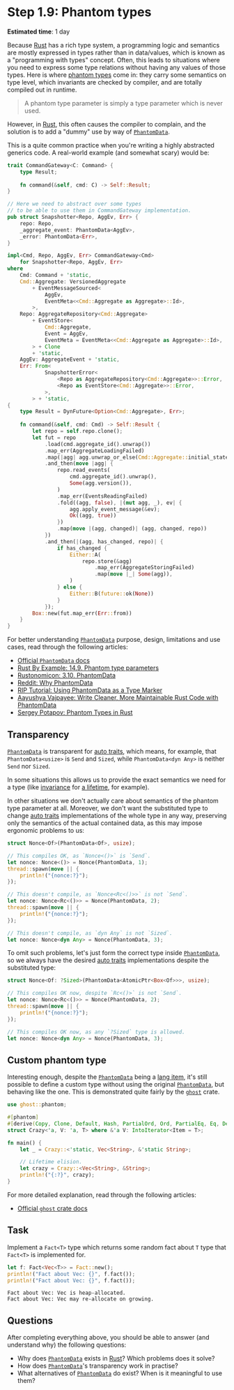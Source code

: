 Step 1.9: Phantom types
=======================

__Estimated time__: 1 day

Because [Rust] has a rich type system, a programming logic and semantics are mostly expressed in types rather than in data/values, which is known as a "programming with types" concept. Often, this leads to situations where you need to express some type relations without having any values of those types. Here is where [phantom types][5] come in: they carry some semantics on type level, which invariants are checked by compiler, and are totally compiled out in runtime.

> A phantom type parameter is simply a type parameter which is never used.

However, in [Rust], this often causes the compiler to complain, and the solution is to add a "dummy" use by way of [`PhantomData`].

This is a quite common practice when you're writing a highly abstracted generics code. A real-world example (and somewhat scary) would be:
```rust
trait CommandGateway<C: Command> {
    type Result;
    
    fn command(&self, cmd: C) -> Self::Result;
}

// Here we need to abstract over some types
// to be able to use them in CommandGateway implementation.
pub struct Snapshotter<Repo, AggEv, Err> {
    repo: Repo,
    _aggregate_event: PhantomData<AggEv>,
    _error: PhantomData<Err>,
}

impl<Cmd, Repo, AggEv, Err> CommandGateway<Cmd>
    for Snapshotter<Repo, AggEv, Err>
where
    Cmd: Command + 'static,
    Cmd::Aggregate: VersionedAggregate
        + EventMessageSourced<
            AggEv,
            EventMeta<<Cmd::Aggregate as Aggregate>::Id>,
        >,
    Repo: AggregateRepository<Cmd::Aggregate>
        + EventStore<
            Cmd::Aggregate,
            Event = AggEv,
            EventMeta = EventMeta<<Cmd::Aggregate as Aggregate>::Id>,
        > + Clone
        + 'static,
    AggEv: AggregateEvent + 'static,
    Err: From<
            SnapshotterError<
                <Repo as AggregateRepository<Cmd::Aggregate>>::Error,
                <Repo as EventStore<Cmd::Aggregate>>::Error,
            >,
        > + 'static,
{
    type Result = DynFuture<Option<Cmd::Aggregate>, Err>;
    
    fn command(&self, cmd: Cmd) -> Self::Result {
        let repo = self.repo.clone();
        let fut = repo
            .load(cmd.aggregate_id().unwrap())
            .map_err(AggregateLoadingFailed)
            .map(|agg| agg.unwrap_or_else(Cmd::Aggregate::initial_state))
            .and_then(move |agg| {
                repo.read_events(
                    cmd.aggregate_id().unwrap(),
                    Some(agg.version()),
                )
                .map_err(EventsReadingFailed)
                .fold((agg, false), |(mut agg, _), ev| {
                    agg.apply_event_message(&ev);
                    Ok((agg, true))
                })
                .map(move |(agg, changed)| (agg, changed, repo))
            })
            .and_then(|(agg, has_changed, repo)| {
                if has_changed {
                    Either::A(
                        repo.store(&agg)
                            .map_err(AggregateStoringFailed)
                            .map(move |_| Some(agg)),
                    )
                } else {
                    Either::B(future::ok(None))
                }
            });
        Box::new(fut.map_err(Err::from))
    }
}
```

For better understanding [`PhantomData`] purpose, design, limitations and use cases, read through the following articles:
- [Official `PhantomData` docs][`PhantomData`]
- [Rust By Example: 14.9. Phantom type parameters][1]
- [Rustonomicon: 3.10. PhantomData][2]
- [Reddit: Why PhantomData][3]
- [RIP Tutorial: Using PhantomData as a Type Marker][4]
- [Aayushya Vajpayee: Write Cleaner, More Maintainable Rust Code with PhantomData][11]
- [Sergey Potapov: Phantom Types in Rust][6]




## Transparency

[`PhantomData`] is transparent for [auto traits][7], which means, for example, that `PhantomData<usize>` is `Send` and `Sized`, while `PhantomData<dyn Any>` is neither `Send` nor `Sized`.

In some situations this allows us to provide the exact semantics we need for a type (like [invariance][8] for [a lifetime][9], for example). 

In other situations we don't actually care about semantics of the phantom type parameter at all. Moreover, we don't want the substituted type to change [auto traits][7] implementations of the whole type in any way, preserving only the semantics of the actual contained data, as this may impose ergonomic problems to us:
```rust
struct Nonce<Of>(PhantomData<Of>, usize);

// This compiles OK, as `Nonce<()>` is `Send`.
let nonce: Nonce<()> = Nonce(PhantomData, 1);
thread::spawn(move || {
    println!("{nonce:?}");
});

// This doesn't compile, as `Nonce<Rc<()>>` is not `Send`.
let nonce: Nonce<Rc<()>> = Nonce(PhantomData, 2);
thread::spawn(move || {
    println!("{nonce:?}");
});

// This doesn't compile, as `dyn Any` is not `Sized`.
let nonce: Nonce<dyn Any> = Nonce(PhantomData, 3);
```

To omit such problems, let's just form the correct type inside [`PhantomData`], so we always have the desired [auto traits][7] implementations despite the substituted type:
```rust
struct Nonce<Of: ?Sized>(PhantomData<AtomicPtr<Box<Of>>>, usize);

// This compiles OK now, despite `Rc<()>` is not `Send`.
let nonce: Nonce<Rc<()>> = Nonce(PhantomData, 2);
thread::spawn(move || {
    println!("{nonce:?}");
});

// This compiles OK now, as any `?Sized` type is allowed.
let nonce: Nonce<dyn Any> = Nonce(PhantomData, 3);
```




## Custom phantom type

Interesting enough, despite the [`PhantomData`] being a [lang item][10], it's still possible to define a custom type without using the original [`PhantomData`], but behaving like the one. This is demonstrated quite fairly by the [`ghost`] crate.

```rust
use ghost::phantom;

#[phantom]
#[derive(Copy, Clone, Default, Hash, PartialOrd, Ord, PartialEq, Eq, Debug)]
struct Crazy<'a, V: 'a, T> where &'a V: IntoIterator<Item = T>;

fn main() {
    let _ = Crazy::<'static, Vec<String>, &'static String>;

    // Lifetime elision.
    let crazy = Crazy::<Vec<String>, &String>;
    println!("{:?}", crazy);
}
```

For more detailed explanation, read through the following articles:
- [Official `ghost` crate docs][`ghost`]




## Task

Implement a `Fact<T>` type which returns some random fact about `T` type that `Fact<T>` is implemented for.

```rust
let f: Fact<Vec<T>> = Fact::new();
println!("Fact about Vec: {}", f.fact());
println!("Fact about Vec: {}", f.fact());
```
```
Fact about Vec: Vec is heap-allocated.
Fact about Vec: Vec may re-allocate on growing.
```




## Questions

After completing everything above, you should be able to answer (and understand why) the following questions:
- Why does [`PhantomData`] exists in [Rust]? Which problems does it solve?
- How does [`PhantomData`]'s transparency work in practise?
- What alternatives of [`PhantomData`] do exist? When is it meaningful to use them?




[`ghost`]: https://docs.rs/ghost
[`PhantomData`]: https://doc.rust-lang.org/std/marker/struct.PhantomData.html
[Rust]: https://www.rust-lang.org

[1]: https://doc.rust-lang.org/rust-by-example/generics/phantom.html
[2]: https://doc.rust-lang.org/nomicon/phantom-data.html
[3]: https://www.reddit.com/r/rust/comments/8oqj14/why_phantomdata
[4]: https://riptutorial.com/rust/example/24109/using-phantomdata-as-a-type-marker
[5]: https://stackoverflow.com/questions/28247543/motivation-behind-phantom-types
[6]: https://www.greyblake.com/blog/phantom-types-in-rust
[7]: https://doc.rust-lang.org/stable/reference/special-types-and-traits.html#auto-traits
[8]: https://docs.rs/variance/0.1.3/src/variance/lib.rs.html#16
[9]: https://docs.rs/variance/0.1.3/src/variance/lib.rs.html#92
[10]: https://manishearth.github.io/blog/2017/01/11/rust-tidbits-what-is-a-lang-item
[11]: https://aayushyavajpayee.substack.com/p/coming-soon
